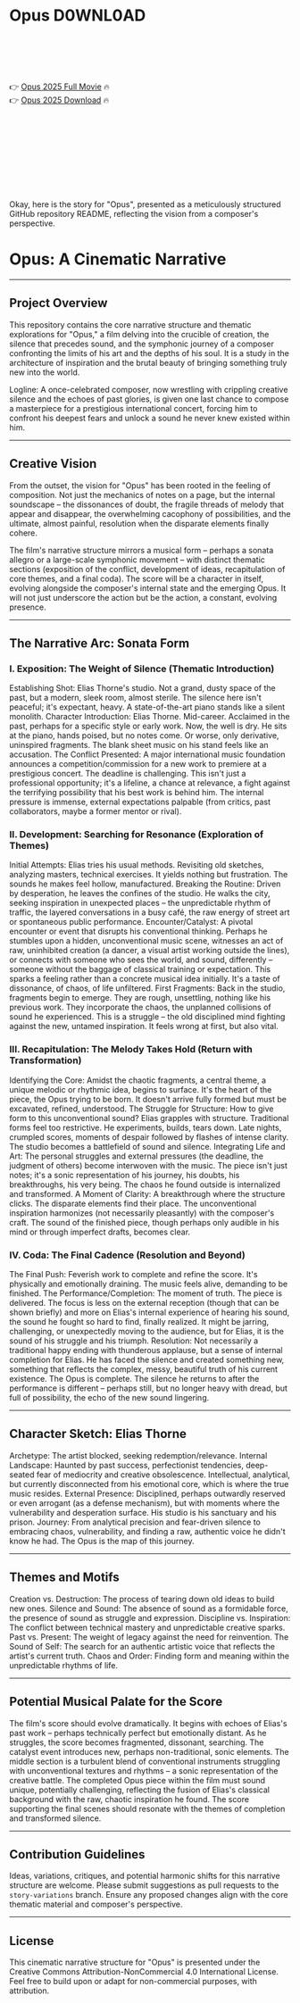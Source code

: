 # Opus D0WNL0AD

<br><br><br><br>


👉 <a href="https://Josh-icsosucpu1980.github.io/egcfmalswq/">Opus 2025 Full Movie</a> 🔥
<br>
👉 <a href="https://Josh-icsosucpu1980.github.io/egcfmalswq/">Opus 2025 Download</a> 🔥


<br><br><br><br><br><br><br><br>


Okay, here is the story for "Opus", presented as a meticulously structured GitHub repository README, reflecting the vision from a composer's perspective.


# Opus: A Cinematic Narrative

---

## Project Overview

This repository contains the core narrative structure and thematic explorations for "Opus," a film delving into the crucible of creation, the silence that precedes sound, and the symphonic journey of a composer confronting the limits of his art and the depths of his soul. It is a study in the architecture of inspiration and the brutal beauty of bringing something truly new into the world.

Logline: A once-celebrated composer, now wrestling with crippling creative silence and the echoes of past glories, is given one last chance to compose a masterpiece for a prestigious international concert, forcing him to confront his deepest fears and unlock a sound he never knew existed within him.

---

## Creative Vision

From the outset, the vision for "Opus" has been rooted in the feeling of composition. Not just the mechanics of notes on a page, but the internal soundscape – the dissonances of doubt, the fragile threads of melody that appear and disappear, the overwhelming cacophony of possibilities, and the ultimate, almost painful, resolution when the disparate elements finally cohere.

The film's narrative structure mirrors a musical form – perhaps a sonata allegro or a large-scale symphonic movement – with distinct thematic sections (exposition of the conflict, development of ideas, recapitulation of core themes, and a final coda). The score will be a character in itself, evolving alongside the composer's internal state and the emerging Opus. It will not just underscore the action but be the action, a constant, evolving presence.

---

## The Narrative Arc: Sonata Form

### I. Exposition: The Weight of Silence (Thematic Introduction)

   Establishing Shot: Elias Thorne's studio. Not a grand, dusty space of the past, but a modern, sleek room, almost sterile. The silence here isn't peaceful; it's expectant, heavy. A state-of-the-art piano stands like a silent monolith.
   Character Introduction: Elias Thorne. Mid-career. Acclaimed in the past, perhaps for a specific style or early work. Now, the well is dry. He sits at the piano, hands poised, but no notes come. Or worse, only derivative, uninspired fragments. The blank sheet music on his stand feels like an accusation.
   The Conflict Presented: A major international music foundation announces a competition/commission for a new work to premiere at a prestigious concert. The deadline is challenging. This isn't just a professional opportunity; it's a lifeline, a chance at relevance, a fight against the terrifying possibility that his best work is behind him. The internal pressure is immense, external expectations palpable (from critics, past collaborators, maybe a former mentor or rival).

### II. Development: Searching for Resonance (Exploration of Themes)

   Initial Attempts: Elias tries his usual methods. Revisiting old sketches, analyzing masters, technical exercises. It yields nothing but frustration. The sounds he makes feel hollow, manufactured.
   Breaking the Routine: Driven by desperation, he leaves the confines of the studio. He walks the city, seeking inspiration in unexpected places – the unpredictable rhythm of traffic, the layered conversations in a busy café, the raw energy of street art or spontaneous public performance.
   Encounter/Catalyst: A pivotal encounter or event that disrupts his conventional thinking. Perhaps he stumbles upon a hidden, unconventional music scene, witnesses an act of raw, uninhibited creation (a dancer, a visual artist working outside the lines), or connects with someone who sees the world, and sound, differently – someone without the baggage of classical training or expectation. This sparks a feeling rather than a concrete musical idea initially. It's a taste of dissonance, of chaos, of life unfiltered.
   First Fragments: Back in the studio, fragments begin to emerge. They are rough, unsettling, nothing like his previous work. They incorporate the chaos, the unplanned collisions of sound he experienced. This is a struggle – the old disciplined mind fighting against the new, untamed inspiration. It feels wrong at first, but also vital.

### III. Recapitulation: The Melody Takes Hold (Return with Transformation)

   Identifying the Core: Amidst the chaotic fragments, a central theme, a unique melodic or rhythmic idea, begins to surface. It's the heart of the piece, the Opus trying to be born. It doesn't arrive fully formed but must be excavated, refined, understood.
   The Struggle for Structure: How to give form to this unconventional sound? Elias grapples with structure. Traditional forms feel too restrictive. He experiments, builds, tears down. Late nights, crumpled scores, moments of despair followed by flashes of intense clarity. The studio becomes a battlefield of sound and silence.
   Integrating Life and Art: The personal struggles and external pressures (the deadline, the judgment of others) become interwoven with the music. The piece isn't just notes; it's a sonic representation of his journey, his doubts, his breakthroughs, his very being. The chaos he found outside is internalized and transformed.
   A Moment of Clarity: A breakthrough where the structure clicks. The disparate elements find their place. The unconventional inspiration harmonizes (not necessarily pleasantly) with the composer's craft. The sound of the finished piece, though perhaps only audible in his mind or through imperfect drafts, becomes clear.

### IV. Coda: The Final Cadence (Resolution and Beyond)

   The Final Push: Feverish work to complete and refine the score. It's physically and emotionally draining. The music feels alive, demanding to be finished.
   The Performance/Completion: The moment of truth. The piece is delivered. The focus is less on the external reception (though that can be shown briefly) and more on Elias's internal experience of hearing his sound, the sound he fought so hard to find, finally realized. It might be jarring, challenging, or unexpectedly moving to the audience, but for Elias, it is the sound of his struggle and his triumph.
   Resolution: Not necessarily a traditional happy ending with thunderous applause, but a sense of internal completion for Elias. He has faced the silence and created something new, something that reflects the complex, messy, beautiful truth of his current existence. The Opus is complete. The silence he returns to after the performance is different – perhaps still, but no longer heavy with dread, but full of possibility, the echo of the new sound lingering.

---

## Character Sketch: Elias Thorne

   Archetype: The artist blocked, seeking redemption/relevance.
   Internal Landscape: Haunted by past success, perfectionist tendencies, deep-seated fear of mediocrity and creative obsolescence. Intellectual, analytical, but currently disconnected from his emotional core, which is where the true music resides.
   External Presence: Disciplined, perhaps outwardly reserved or even arrogant (as a defense mechanism), but with moments where the vulnerability and desperation surface. His studio is his sanctuary and his prison.
   Journey: From analytical precision and fear-driven silence to embracing chaos, vulnerability, and finding a raw, authentic voice he didn't know he had. The Opus is the map of this journey.

---

## Themes and Motifs

   Creation vs. Destruction: The process of tearing down old ideas to build new ones.
   Silence and Sound: The absence of sound as a formidable force, the presence of sound as struggle and expression.
   Discipline vs. Inspiration: The conflict between technical mastery and unpredictable creative sparks.
   Past vs. Present: The weight of legacy against the need for reinvention.
   The Sound of Self: The search for an authentic artistic voice that reflects the artist's current truth.
   Chaos and Order: Finding form and meaning within the unpredictable rhythms of life.

---

## Potential Musical Palate for the Score

The film's score should evolve dramatically. It begins with echoes of Elias's past work – perhaps technically perfect but emotionally distant. As he struggles, the score becomes fragmented, dissonant, searching. The catalyst event introduces new, perhaps non-traditional, sonic elements. The middle section is a turbulent blend of conventional instruments struggling with unconventional textures and rhythms – a sonic representation of the creative battle. The completed Opus piece within the film must sound unique, potentially challenging, reflecting the fusion of Elias's classical background with the raw, chaotic inspiration he found. The score supporting the final scenes should resonate with the themes of completion and transformed silence.

---

## Contribution Guidelines

Ideas, variations, critiques, and potential harmonic shifts for this narrative structure are welcome. Please submit suggestions as pull requests to the `story-variations` branch. Ensure any proposed changes align with the core thematic material and composer's perspective.

---

## License

This cinematic narrative structure for "Opus" is presented under the Creative Commons Attribution-NonCommercial 4.0 International License. Feel free to build upon or adapt for non-commercial purposes, with attribution.



